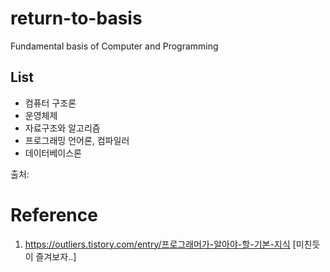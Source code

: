 # return-to-basis
Fundamental basis of Computer and Programming

## List

- 컴퓨터 구조론 
- 운영체제
- 자료구조와 알고리즘 
- 프로그래밍 언어론, 컴파일러 
- 데이터베이스론 


출처: 

# Reference

1. https://outliers.tistory.com/entry/프로그래머가-알아야-할-기본-지식 [미친듯이 즐겨보자..]
